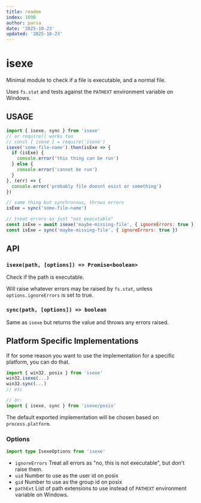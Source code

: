 ```yaml
---
title: readme
index: 1098
author: parsa
date: '2025-10-23'
updated: '2025-10-23'
---
```

# isexe

Minimal module to check if a file is executable, and a normal file.

Uses `fs.stat` and tests against the `PATHEXT` environment variable on
Windows.

## USAGE

```js
import { isexe, sync } from 'isexe'
// or require() works too
// const { isexe } = require('isexe')
isexe('some-file-name').then(isExe => {
  if (isExe) {
    console.error('this thing can be run')
  } else {
    console.error('cannot be run')
  }
}, (err) => {
  console.error('probably file doesnt exist or something')
})

// same thing but synchronous, throws errors
isExe = sync('some-file-name')

// treat errors as just "not executable"
const isExe = await isexe('maybe-missing-file', { ignoreErrors: true })
const isExe = sync('maybe-missing-file', { ignoreErrors: true })
```

## API

### `isexe(path, [options]) => Promise<boolean>`

Check if the path is executable.

Will raise whatever errors may be raised by `fs.stat`, unless
`options.ignoreErrors` is set to true.

### `sync(path, [options]) => boolean`

Same as `isexe` but returns the value and throws any errors raised.

## Platform Specific Implementations

If for some reason you want to use the implementation for a
specific platform, you can do that.

```js
import { win32, posix } from 'isexe'
win32.isexe(...)
win32.sync(...)
// etc

// or:
import { isexe, sync } from 'isexe/posix'
```

The default exported implementation will be chosen based on
`process.platform`.

### Options

```ts
import type IsexeOptions from 'isexe'
```

* `ignoreErrors` Treat all errors as "no, this is not
  executable", but don't raise them.
* `uid` Number to use as the user id on posix
* `gid` Number to use as the group id on posix
* `pathExt` List of path extensions to use instead of `PATHEXT`
  environment variable on Windows.

